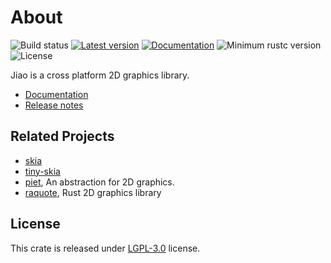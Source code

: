 
# About
![Build status](https://github.com/RustVis/jiao/actions/workflows/rust.yml/badge.svg)
[![Latest version](https://img.shields.io/crates/v/jiao.svg)](https://crates.io/crates/jiao)
[![Documentation](https://docs.rs/jiao/badge.svg)](https://docs.rs/jiao)
![Minimum rustc version](https://img.shields.io/badge/rustc-1.56+-yellow.svg)
![License](https://img.shields.io/crates/l/jiao.svg)

Jiao is a cross platform 2D graphics library.

- [Documentation](https://docs.rs/jiao)
- [Release notes](https://github.com/RustVis/jiao/releases)

## Related Projects
- [skia](https://github.com/google/skia)
- [tiny-skia](https://github.com/RazrFalcon/tiny-skia)
- [piet](https://github.com/linebender/piet), An abstraction for 2D graphics.
- [raquote](https://github.com/jrmuizel/raqote), Rust 2D graphics library

## License
This crate is released under [LGPL-3.0](LICENSE) license.
